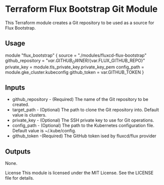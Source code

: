 
# Terraform Flux Bootstrap Git Module

[](https://github.com/den-vasyliev/tf-fluxcd-flux-bootstrap/blob/main/README.md#terraform-flux-bootstrap-git-module)

This Terraform module creates a Git repository to be used as a source for Flux Bootstrap.

## Usage

[](https://github.com/den-vasyliev/tf-fluxcd-flux-bootstrap/blob/main/README.md#usage)

module "flux_bootstrap" {
  source            = "./modules/fluxcd-flux-bootstrap"
  github_repository = "${var.GITHUB_OWNER}/${var.FLUX_GITHUB_REPO}"
  private_key       = module.tls_private_key.private_key_pem
  config_path       = module.gke_cluster.kubeconfig
  github_token      = var.GITHUB_TOKEN
}

## Inputs

[](https://github.com/den-vasyliev/tf-fluxcd-flux-bootstrap/blob/main/README.md#inputs)

-   github_repository - (Required) The name of the Git repository to be created.
-   target_path - (Optional) The path to clone the Git repository into. Default value is clusters.
-   private_key - (Optional) The SSH private key to use for Git operations.
-   config_path - (Optional) The path to the Kubernetes configuration file. Default value is ~/.kube/config.
-   github_token -(Required) The GitHub token ised by fluxcd/flux provider

## Outputs

[](https://github.com/den-vasyliev/tf-fluxcd-flux-bootstrap/blob/main/README.md#outputs)

None.

License This module is licensed under the MIT License. See the LICENSE file for details.
